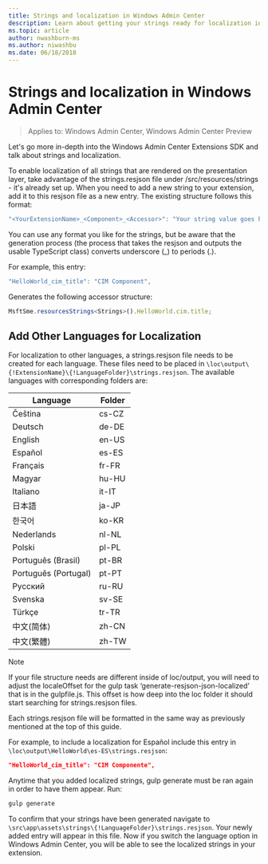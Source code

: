 ```yaml
---
title: Strings and localization in Windows Admin Center
description: Learn about getting your strings ready for localization in Windows Admin Center SDK (Project Honolulu)
ms.topic: article
author: nwashburn-ms
ms.author: niwashbu
ms.date: 06/18/2018
---
```


# Strings and localization in Windows Admin Center #

>Applies to: Windows Admin Center, Windows Admin Center Preview

Let's go more in-depth into the Windows Admin Center Extensions SDK and talk about strings and localization.

To enable localization of all strings that are rendered on the presentation layer, take advantage of the strings.resjson file under /src/resources/strings - it's already set up. When you need to add a new string to your extension, add it to this resjson file as a new entry. The existing structure follows this format:

``` ts
"<YourExtensionName>_<Component>_<Accessor>": "Your string value goes here.",
```

You can use any format you like for the strings, but be aware that the generation process (the process that takes the resjson and outputs the usable TypeScript class) converts underscore (_) to periods (.).

For example, this entry:
``` ts
"HelloWorld_cim_title": "CIM Component",
```
Generates the following accessor structure:
``` ts
MsftSme.resourcesStrings<Strings>().HelloWorld.cim.title;
```

## Add Other Languages for Localization ##

For localization to other languages, a strings.resjson file needs to be created for each language. These files need to be placed in ```\loc\output\{!ExtensionName}\{!LanguageFolder}\strings.resjson```. The available languages with corresponding folders are:

| Language      | Folder      |
| ------------- |-------------|
| Čeština | cs-CZ |
| Deutsch | de-DE |
| English | en-US |
| Español | es-ES |
| Français | fr-FR |
| Magyar | hu-HU |
| Italiano | it-IT |
| 日本語 | ja-JP |
| 한국어 | ko-KR |
| Nederlands | nl-NL |
| Polski | pl-PL |
| Português (Brasil) | pt-BR |
| Português (Portugal) | pt-PT |
| Русский | ru-RU |
| Svenska | sv-SE |
| Türkçe	| tr-TR |
| 中文(简体) | zh-CN |
| 中文(繁體) | zh-TW |
> [!NOTE]
> If your file structure needs are different inside of loc/output, you will need to adjust the localeOffset for the gulp task ‘generate-resjson-json-localized' that is in the gulpfile.js. This offset is how deep into the loc folder it should start searching for strings.resjson files.

Each strings.resjson file will be formatted in the same way as previously mentioned at the top of this guide.

For example, to include a localization for Español include this entry in ```\loc\output\HelloWorld\es-ES\strings.resjson```:
```json
"HelloWorld_cim_title": "CIM Componente",
```
Anytime that you added localized strings, gulp generate must be ran again in order to have them appear. Run:
``` cmd
gulp generate
```

To confirm that your strings have been generated navigate to ```\src\app\assets\strings\{!LanguageFolder}\strings.resjson```. Your newly added entry will appear in this file.
Now if you switch the language option in Windows Admin Center, you will be able to see the localized strings in your extension.

